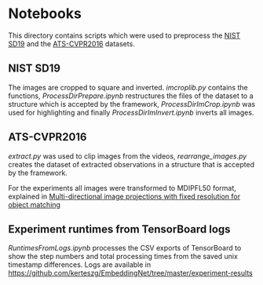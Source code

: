 # Notebooks

This directory contains scripts which were used to preprocess the [NIST SD19](https://www.nist.gov/srd/nist-special-database-19) and the [ATS-CVPR2016](https://medusa.fit.vutbr.cz/traffic/datasets/) datasets.

## NIST SD19

The images are cropped to square and inverted. *imcroplib.py* contains the functions, *ProcessDirPrepare.ipynb* restructures the files of the dataset to a structure which is accepted by the framework, *ProcessDirImCrop.ipynb* was used for highlighting and finally *ProcessDirImInvert.ipynb* inverts all images.

## ATS-CVPR2016

*extract.py* was used to clip images from the videos, *rearrange_images.py* creates the dataset of extracted observations in a structure that is accepted by the framework.

For the experiments all images were transformed to MDIPFL50 format, explained in [Multi-directional image projections with fixed resolution for object matching](https://www.researchgate.net/profile/Gabor_Kertesz/publication/324775359_Multi-Directional_Image_Projections_with_Fixed_Resolution_for_Object_Matching/links/5ae1bdee458515c60f668f9c/Multi-Directional-Image-Projections-with-Fixed-Resolution-for-Object-Matching.pdf)

## Experiment runtimes from TensorBoard logs

*RuntimesFromLogs.ipynb* processes the CSV exports of TensorBoard to show the step numbers and total processing times from the saved unix timestamp differences. Logs are available in https://github.com/kerteszg/EmbeddingNet/tree/master/experiment-results